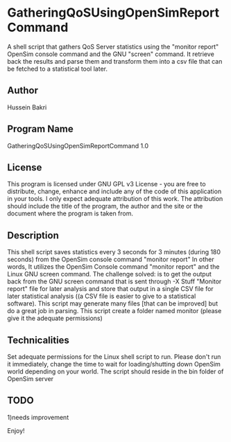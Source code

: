 # GatheringQoSUsingOpenSimReportCommand
A shell script that gathers QoS Server statistics using the "monitor report" OpenSim console command and the GNU "screen" command. It retrieve back the results and parse them and transform them into a csv file that can be fetched to a statistical tool later.

Author
-----
Hussein Bakri

Program Name
-----------
GatheringQoSUsingOpenSimReportCommand 1.0

License
-------
This program is licensed under GNU GPL v3 License - you are free to distribute, change, enhance and include any of the code of this application in your tools.
I only expect adequate attribution of this work. The attribution should include the title of the program, the author and the site or the document where the program is taken from.

Description
-----------
This shell script saves statistics every 3 seconds for 3 minutes (during 180 seconds) from the OpenSim console command "monitor report"
In other words, It utilizes the OpenSim Console command "monitor report" and the Linux GNU screen command. 
The challenge solved: is to get the output back from the GNU screen command that is sent through -X Stuff "Monitor report"  file for later analysis and store that output in a single CSV file for later statistical analysis ((a CSV file is easier to give to a statistical software). 
This script may generate many files [that can be improved] but do a great job in parsing.
This script create a folder named monitor (please give it the adequate permissions)


Technicalities
-------------
Set adequate permissions for the Linux shell script to run.
Please don't run it immediately, change the time to wait for loading/shutting down OpenSim world depending on your world.
The script should reside in the bin folder of OpenSim server

TODO
-----
1)needs improvement

Enjoy!
